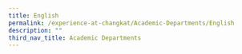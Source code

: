 ```yaml
---
title: English
permalink: /experience-at-changkat/Academic-Departments/English
description: ""
third_nav_title: Academic Departments
---
```

